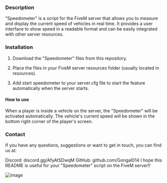 
### Description

"Speedometer" is a script for the FiveM server that allows you to measure and display the current speed of vehicles in real time. 
It provides a user interface to show speed in a readable format and can be easily integrated with other server resources.

### Installation

1. Download the "Speedometer" files from this repository.

2. Place the files in your FiveM server resources folder (usually located in resources).

3. Add start speedometer to your server.cfg file to start the feature automatically when the server starts.

#### How to use

When a player is inside a vehicle on the server, 
the "Speedometer" will be activated automatically. 
The vehicle's current speed will be shown in the bottom right corner of the player's screen.

### Contact

If you have any questions, suggestions or want to get in touch, you can find us at:

Discord: discord.gg/AfyAtSDwqM
GitHub: github.com/Gongal014
I hope this README is useful for your "Speedometer" script on the FiveM server!!


![image](https://github.com/Gongal014/Speedometer-Edited/assets/140329673/372d12f3-61e2-4cb8-97fa-563e4c0d194f)
